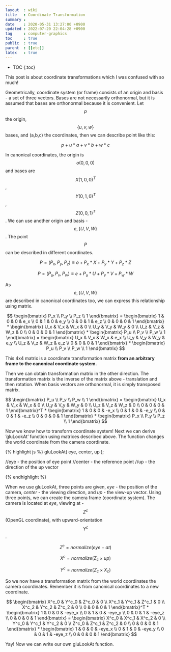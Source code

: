 ```yaml
---
layout  : wiki
title   : Coordinate Transformation
summary :
date    : 2020-05-31 13:27:00 +0900
updated : 2022-07-20 22:04:28 +0900
tag     : computer-graphics
toc     : true
public  : true
parent  : [[etc]]
latex   : true
---
```

* TOC
{:toc}

This post is about coordinate transformations which I was confused with so much!

Geometrically, coordinate system (or frame) consists of an origin and basis - a set of three vectors. Bases are not necessarily orthonormal, but it is assumed that bases are orthonormal because it is convenient. Let $$ p $$ the origin, $$ \{u,v,w\} $$ bases, and (a,b,c) the coordinates, then we can describe point like this:

$$
p + u * a + v * b + w * c
$$

In canonical coordinates, the origin is $$ o(0, 0, 0) $$ and bases are $$ X(1, 0, 0)^T $$, $$ Y(0, 1, 0)^T $$, $$ Z(0, 0, 1)^T $$. We can use another origin and basis - $$ e, \{U, V, W\} $$. The point $$ P $$ can be described in different coordinates.

$$
P = (P_x, P_y, P_z) \equiv o + P_x*X + P_y*Y + P_z*Z
$$

$$
P = (P_u, P_v, P_w) \equiv e + P_u*U + P_v*V + P_w*W
$$

As $$ e, \{U,V,W\} $$ are described in canonical coordinates too, we can express this relationship using matrix.

$$
\begin{bmatrix} P_x \\ P_y \\ P_z \\ 1 \end{bmatrix} = \begin{bmatrix} 1 & 0 & 0 & e_x \\ 0 & 1 & 0 & e_y \\ 0 & 0 & 1 & e_z \\ 0 & 0 & 0 & 1 \end{bmatrix} * \begin{bmatrix} U_x & V_x & W_x & 0 \\ U_y & V_y & W_y & 0 \\ U_z & V_z & W_z & 0 \\ 0 & 0 & 0 & 1 \end{bmatrix} * \begin{bmatrix} P_u \\ P_v \\ P_w \\ 1 \end{bmatrix} = \begin{bmatrix} U_x & V_x & W_x & e_x \\ U_y & V_y & W_y & e_y \\ U_z & V_z & W_z & e_z \\ 0 & 0 & 0 & 1 \end{bmatrix} * \begin{bmatrix} P_u \\ P_v \\ P_w \\ 1 \end{bmatrix}
$$

This 4x4 matrix is a coordinate transformation matrix **from an arbitrary frame to the canonical coordinate system.**

Then we can obtain transformation matrix in the other direction. The transformation matrix is the inverse of the matrix above - translation and then rotation. When basis vectors are orthonormal, it is simply transposed matrix.

$$
\begin{bmatrix} P_u \\ P_v \\ P_w \\ 1 \end{bmatrix} = \begin{bmatrix} U_x & V_x & W_x & 0 \\ U_y & V_y & W_y & 0 \\ U_z & V_z & W_z & 0 \\ 0 & 0 & 0 & 1 \end{bmatrix}^T * \begin{bmatrix} 1 & 0 & 0 & -e_x \\ 0 & 1 & 0 & -e_y \\ 0 & 0 & 1 & -e_z \\ 0 & 0 & 0 & 1 \end{bmatrix} * \begin{bmatrix} P_x \\ P_y \\ P_z \\ 1 \end{bmatrix}
$$

Now we know how to transform coordinate system! Next we can derive ’gluLookAt’ function using matrices described above. The function changes the world coordinate from the camera coordinate.

{% highlight js %}
gluLookAt( eye, center, up );

//eye - the position of eye point
//center - the reference point
//up - the direction of the up vector

{% endhighlight %}

When we use gluLookAt, three points are given, _eye_ - the position of the camera, _center_ - the viewing direction, and _up_ - the view-up vector. Using three points, we can create the camera frame (coordinate system). The camera is located at _eye_, viewing at -$$ Z^c $$ (OpenGL coordinate), with upward-orientation $$ Y^c $$.

$$
Z^c = normalize(eye-at)
$$

$$
X^c = normalize(Z_c \times up)
$$

$$
Y^c = normalize(Z_c \times X_c)
$$

So we now have a transformation matrix from the world coordinates the camera coordinates. Remember it is from canonical coordinates to a new coordinate.

$$
\begin{bmatrix} X^c_0 & Y^c_0 & Z^c_0 & 0 \\ X^c_1 & Y^c_1 & Z^c_1 & 0 \\ X^c_2 & Y^c_2 & Z^c_2 & 0 \\ 0 & 0 & 0 & 1  \end{bmatrix}^T * \begin{bmatrix} 1 & 0 & 0 & -eye_x \\ 0 & 1 & 0 & -eye_y \\ 0 & 0 & 1 & -eye_z \\ 0 & 0 & 0 & 1 \end{bmatrix} = \begin{bmatrix} X^c_0 & X^c_1 & X^c_2 & 0 \\ Y^c_0 & Y^c_1 & Y^c_2 & 0 \\ Z^c_0 & Z^c_1 & Z^c_2 & 0 \\ 0 & 0 & 0 & 1  \end{bmatrix} * \begin{bmatrix} 1 & 0 & 0 & -eye_x \\ 0 & 1 & 0 & -eye_y \\ 0 & 0 & 1 & -eye_z \\ 0 & 0 & 0 & 1 \end{bmatrix}
$$

Yay! Now we can write our own gluLookAt function.
